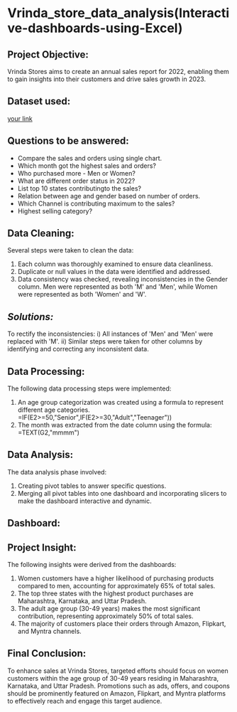 # Vrinda_store_data_analysis(Interactive-dashboards-using-Excel)
## **Project Objective:**
Vrinda Stores aims to create an annual sales report for 2022, enabling them to gain insights into their customers and drive sales growth in 2023.
## **Dataset used:**
[your link](https://www.youtube.com/)

## **Questions to be answered:**
- Compare the sales and orders using single chart.
- Which month got the highest sales and orders?
- Who purchased more - Men or Women?
- What are different order status in 2022?
- List top 10 states contributingto the sales?
- Relation between age and gender based on number of orders.
- Which Channel is contributing maximum to the sales?
- Highest selling category?

## **Data Cleaning:**
Several steps were taken to clean the data:
1) Each column was thoroughly examined to ensure data cleanliness.
2) Duplicate or null values in the data were identified and addressed.
3) Data consistency was checked, revealing inconsistencies in the Gender column. Men were represented as both 'M' and 'Men', while Women were represented as both 'Women' and 'W'.

## *Solutions:*
To rectify the inconsistencies:
i) All instances of 'Men' and 'Men' were replaced with 'M'.
ii) Similar steps were taken for other columns by identifying and correcting any inconsistent data.

## **Data Processing:**
The following data processing steps were implemented:
1) An age group categorization was created using a formula to represent different age categories.
   =IF(E2>=50,"Senior",IF(E2>=30,"Adult","Teenager"))
2) The month was extracted from the date column using the formula:
   =TEXT(G2,"mmmm")

## **Data Analysis:**
The data analysis phase involved:
1) Creating pivot tables to answer specific questions.
2) Merging all pivot tables into one dashboard and incorporating slicers to make the dashboard interactive and dynamic.

## **Dashboard:**
 
## **Project Insight:**
The following insights were derived from the dashboards:
1) Women customers have a higher likelihood of purchasing products compared to men, accounting for approximately 65% of total sales.
2) The top three states with the highest product purchases are Maharashtra, Karnataka, and Uttar Pradesh.
3) The adult age group (30-49 years) makes the most significant contribution, representing approximately 50% of total sales.
4) The majority of customers place their orders through Amazon, Flipkart, and Myntra channels.

## **Final Conclusion:**
To enhance sales at Vrinda Stores, targeted efforts should focus on women customers within the age group of 30-49 years residing in Maharashtra, Karnataka, and Uttar Pradesh. Promotions such as ads, offers, and coupons should be prominently featured on Amazon, Flipkart, and Myntra platforms to effectively reach and engage this target audience.

